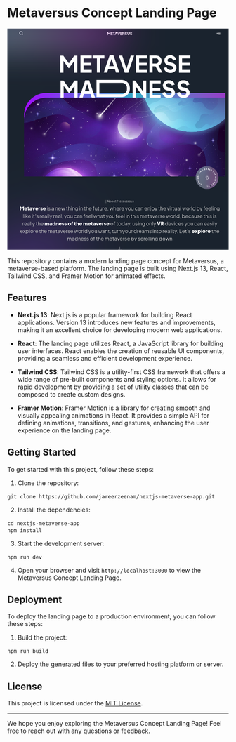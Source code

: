 # Metaversus Concept Landing Page

![Metaversus Concept Landing Page](https://github.com/jareerzeenam/nextjs-metaverse-app/blob/master/public/metaverse.png)

This repository contains a modern landing page concept for Metaversus, a metaverse-based platform. The landing page is built using Next.js 13, React, Tailwind CSS, and Framer Motion for animated effects.

## Features

- **Next.js 13**: Next.js is a popular framework for building React applications. Version 13 introduces new features and improvements, making it an excellent choice for developing modern web applications.

- **React**: The landing page utilizes React, a JavaScript library for building user interfaces. React enables the creation of reusable UI components, providing a seamless and efficient development experience.

- **Tailwind CSS**: Tailwind CSS is a utility-first CSS framework that offers a wide range of pre-built components and styling options. It allows for rapid development by providing a set of utility classes that can be composed to create custom designs.

- **Framer Motion**: Framer Motion is a library for creating smooth and visually appealing animations in React. It provides a simple API for defining animations, transitions, and gestures, enhancing the user experience on the landing page.

## Getting Started

To get started with this project, follow these steps:

1. Clone the repository:

```shell
git clone https://github.com/jareerzeenam/nextjs-metaverse-app.git
```

2. Install the dependencies:

```shell
cd nextjs-metaverse-app
npm install
```

3. Start the development server:

```shell
npm run dev
```

4. Open your browser and visit `http://localhost:3000` to view the Metaversus Concept Landing Page.

## Deployment

To deploy the landing page to a production environment, you can follow these steps:

1. Build the project:

```shell
npm run build
```

2. Deploy the generated files to your preferred hosting platform or server.

## License

This project is licensed under the [MIT License](LICENSE).

---

We hope you enjoy exploring the Metaversus Concept Landing Page! Feel free to reach out with any questions or feedback.